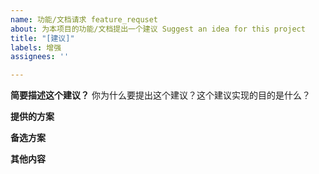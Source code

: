 ```yaml
---
name: 功能/文档请求 feature_requset
about: 为本项目的功能/文档提出一个建议 Suggest an idea for this project
title: "[建议]"
labels: 增强
assignees: ''

---
```


**简要描述这个建议？**
你为什么要提出这个建议？这个建议实现的目的是什么？

**提供的方案**

**备选方案**

**其他内容**
